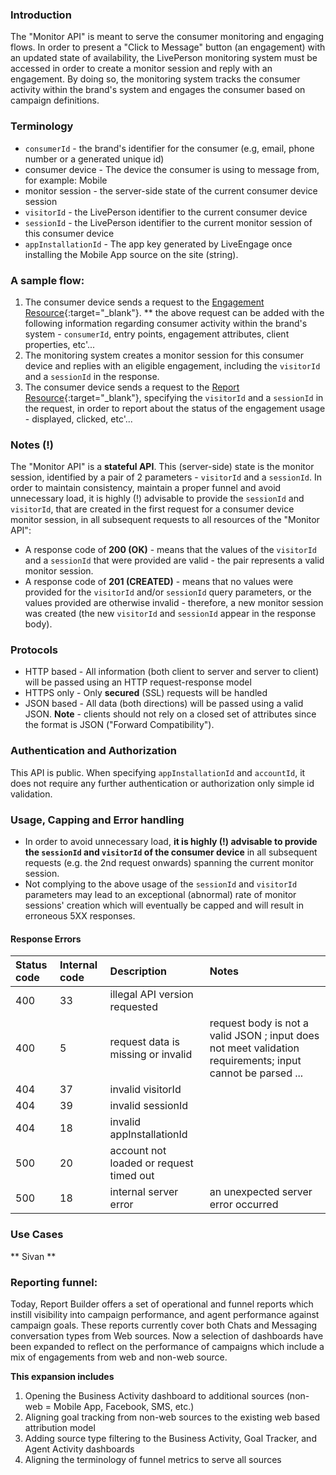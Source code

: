 
### Introduction
The "Monitor API" is meant to serve the consumer monitoring and engaging flows. In order to present a "Click to Message" button (an engagement) with an updated state of availability, the LivePerson monitoring system must be accessed in order to create a monitor session and reply with an engagement. By doing so, the monitoring system tracks the consumer activity within the brand's system and engages the consumer based on campaign definitions.   

### Terminology
* `consumerId` - the brand's identifier for the consumer (e.g, email, phone number or a generated unique id)
* consumer device - The device the consumer is using to message from, for example: Mobile
* monitor session - the server-side state of the current consumer device session
* `visitorId` - the LivePerson identifier to the current consumer device 
* `sessionId` - the LivePerson identifier to the current monitor session of this consumer device
* `appInstallationId` - The app key generated by LiveEngage once installing the Mobile App source on the site (string).

### A sample flow:
1. The consumer device sends a request to the [Engagement Resource](rt-interactions-engagement.html){:target="_blank"}. 
** the above request can be added with the following information regarding consumer activity within the brand's system -  `consumerId`, entry points, engagement attributes, client properties, etc'...
2. The monitoring system creates a monitor session for this consumer device and replies with an eligible engagement, including the `visitorId` and a `sessionId` in the response.
3. The consumer device sends a request to the [Report Resource](rt-interactions-report.html){:target="_blank"}, specifying the `visitorId` and a `sessionId` in the request, in order to report about the status of the engagement usage - displayed, clicked, etc'... 

### Notes (!)
The "Monitor API" is a **stateful API**. This (server-side) state is the monitor session, identified by a pair of 2 parameters - `visitorId` and a `sessionId`. In order to maintain consistency, maintain a proper funnel and avoid unnecessary load, it is highly (!) advisable to provide the `sessionId` and `visitorId`, that are created in the first request for a consumer device monitor session, in all subsequent requests to all resources of the "Monitor API":

* A response code of **200 (OK)** 		- means that the values of the `visitorId` and a `sessionId` that were provided are valid - the pair represents a valid monitor session.
* A response code of **201 (CREATED)** 	- means that no values were provided for the `visitorId` and/or `sessionId` query parameters, or the values provided are otherwise invalid - therefore, a new monitor session was created (the new `visitorId` and  `sessionId` appear in the response body).

### Protocols
* HTTP based - All information (both client to server and server to client) will be passed using an HTTP request-response model
* HTTPS only - Only **secured** (SSL) requests will be handled
* JSON based - All data (both directions) will be passed using a valid JSON. **Note** - clients should not rely on a closed set of attributes since the format is JSON ("Forward Compatibility").

### Authentication and Authorization
This API is public. When specifying `appInstallationId` and `accountId`, it does not require any further authentication or authorization only simple id validation.

### Usage, Capping and Error handling
* In order to avoid unnecessary load, **it is highly (!) advisable to provide the `sessionId` and `visitorId` of the consumer device** in all subsequent requests (e.g. the 2nd request onwards) spanning the current monitor session.
* Not complying to the above usage of the `sessionId` and `visitorId` parameters may lead to an exceptional (abnormal) rate of monitor sessions' creation which will eventually be capped and will result in erroneous 5XX responses.    

#### Response Errors
| Status code | Internal code | Description | Notes |
| :--- | :--- | :--- | :--- |
| 400 | 33 | illegal API version requested | |
| 400 | 5 | request data is missing or invalid | request body is not a valid JSON ; input does not meet validation requirements; input cannot be parsed ... |
| 404 | 37 | invalid visitorId | |
| 404 | 39 | invalid sessionId | |
| 404 | 18 | invalid appInstallationId | |
| 500 | 20 | account not loaded or request timed out | |
| 500 | 18 | internal server error | an unexpected server error occurred |

### Use Cases 
** Sivan **

### Reporting funnel:
Today, Report Builder offers a set of operational and funnel reports which instill visibility into campaign performance, and agent performance against campaign goals. These reports currently cover both Chats and Messaging conversation types from Web sources. 
Now a selection of dashboards have been expanded to reflect on the performance of campaigns which include a mix of engagements from web and non-web source.

**This expansion includes**
1. Opening the Business Activity dashboard to additional sources (non-web = Mobile App, Facebook, SMS, etc.)
2. Aligning goal tracking from non-web sources to the existing web based attribution model
3. Adding source type filtering to the Business Activity, Goal Tracker, and Agent Activity dashboards
4. Aligning the terminology of funnel metrics to serve all sources